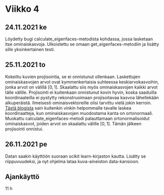 # Viikko 4

## 24.11.2021 ke
Löydetty bugi calculate_eigenfaces-metodista kohdassa, jossa lasketaan itse ominaiskasvoja. Ulkoistettu se omaan get_eigenfaces-metodiin ja lisätty sille yksinkertainen testi.

## 25.11.2021 to
Kokeiltu kuvien projisointia, se ei onnistunut ollenkaan. Laskettujen ominaiskasvojen arvot ovat kymmenkertaisia suhteessa keskiarvokasvoihin, jonka arvot on välillä $[0,1]$. Skaalattu siis myös ominaiskasvojen kaikki arvot tälle välille. Projisointi ei kuitenkaan onnistunut kovin hyvin, koska saaduilla koordinaateilla ei pystytty rekonstruoimaan projisoitavaa kasvoa lähellekään alkuperäistä. Ilmeisesti ominaisvektoreille olisi tarvittu vielä jokin kerroin. [Tästä blogista](https://jeremykun.com/2011/07/27/eigenfaces/) sain kuitenkin vinkin helpommalle tavalle laskea koordinaatteja, kun ominaiskasvojen muodostama kanta on ortonormaali.
Muokattu calculate_eigenfaces-metodi palauttamaan ortonormalisoidut ominaiskasvot, joiden arvot on skaalattu välille $[0,1]$. Tämän jälkeen projisointi onnistui.

## 26.11.2021 pe
Datan saakin käyttöön suoraan scikit learn-kirjaston kautta. Lisätty se riippuvuudeksi, ja nyt ohjelma lataa kuva-aineiston data-kansioon.

## Ajankäyttö
11 h
